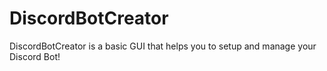 # DiscordBotCreator
DiscordBotCreator is a basic GUI that helps you to setup and manage your Discord Bot! 
